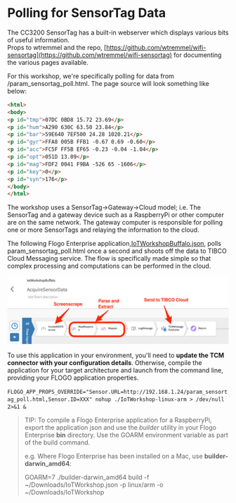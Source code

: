 # Polling for SensorTag Data

The CC3200 SensorTag has a built-in webserver which displays various bits of useful information.<br>Props to wtremmel and the repo, [https://github.com/wtremmel/wifi-sensortag](https://github.com/wtremmel/wifi-sensortag) for documenting the various pages available.

For this workshop, we're specifically polling for data from /param_sensortag_poll.html.  The page source will look something like below:
```html
<html>
<body>
<p id="tmp">07DC 0BD8 15.72 23.69</p>
<p id="hum">A290 630C 63.50 23.84</p>
<p id="bar">59E640 7EF500 24.28 1020.21</p>
<p id="gyr">FFA8 005B FFB1 -0.67 0.69 -0.60</p>
<p id="acc">FC5F FF5B EF65 -0.23 -0.04 -1.04</p>
<p id="opt">051D 13.09</p>
<p id="mag">FDF2 0041 F9BA -526 65 -1606</p>
<p id="key">0</p>
<p id="syn">176</p>
</body>
</html>
```

The workshop uses a SensorTag->Gateway->Cloud model; i.e. The SensorTag and a gateway device such as a RaspberryPi or other computer are on the same network.  The gateway computer is responsible for polling one or more SensorTags and relaying the information to the cloud.

The following Flogo Enterprise application,[IoTWorkshopBuffalo.json](../workshopfiles/IoTWorkshopBuffalo.json), polls param_sensortag_poll.html once a second and shoots off the data to TIBCO Cloud Messaging service.  The flow is specifically made simple so that complex processing and computations can be performed in the cloud.

![CC3220 Acquire Data](img/cc3200_screenscrape.png "Acquire Sensor Data")

To use this application in your environment, you'll need to **update the TCM connector with your configuration details**.  Otherwise, compile the application for your target architecture and launch from the command line, providing your FLOGO application properties.

`FLOGO_APP_PROPS_OVERRIDE="Sensor.URL=http://192.168.1.24/param_sensortag_poll.html,Sensor.ID=XXX" nohup ./IoTWorkshop-linux-arm > /dev/null 2>&1 &`

> TIP: To compile a Flogo Enterprise application for a RaspberryPi, export the application json and use the *builder* utility in your Flogo Enterprise **bin** directory.  Use the GOARM environment variable as part of the build command.
>
> e.g. Where Flogo Enterprise has been installed on a Mac, use **builder-darwin_amd64**:
>
> GOARM=7 ./builder-darwin_amd64 build -f ~/Downloads/IoTWorkshop.json -p linux/arm -o ~/Downloads/IoTWorkshop


